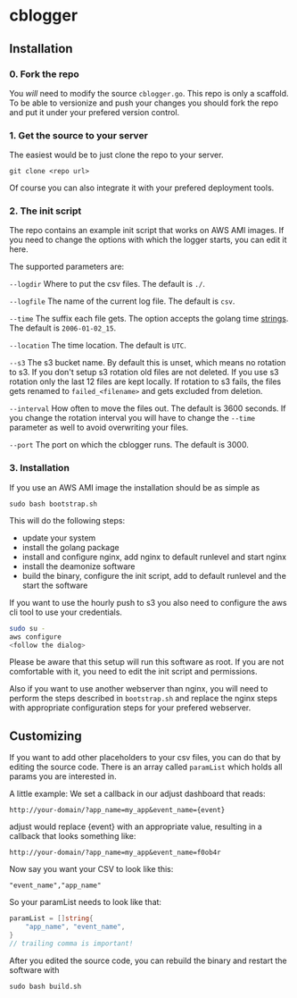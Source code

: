 # cblogger

## Installation

### 0. Fork the repo

You *will* need to modify the source `cblogger.go`. This repo is only a scaffold.
To be able to versionize and push your changes you should fork the repo and put it under your prefered version control.

### 1. Get the source to your server

The easiest would be to just clone the repo to your server.

```git clone <repo url>```

Of course you can also integrate it with your prefered deployment tools.

### 2. The init script

The repo contains an example init script that works on AWS AMI images.
If you need to change the options with which the logger starts, you can edit it here.

The supported parameters are:

`--logdir`
Where to put the csv files.
The default is `./`.

`--logfile`
The name of the current log file.
The default is `csv`.

`--time`
The suffix each file gets. The option accepts the golang time [strings](https://golang.org/pkg/time/#Time.Format).
The default is `2006-01-02_15`.

`--location`
The time location.
The default is `UTC`.

`--s3`
The s3 bucket name. By default this is unset, which means no rotation to s3.
If you don't setup s3 rotation old files are not deleted.
If you use s3 rotation only the last 12 files are kept locally.
If rotation to s3 fails, the files gets renamed to `failed_<filename>` and gets excluded from deletion.

`--interval`
How often to move the files out. The default is 3600 seconds.
If you change the rotation interval you will have to change the `--time` parameter as well to avoid overwriting your files.

`--port`
The port on which the cblogger runs.
The default is 3000.

### 3. Installation

If you use an AWS AMI image the installation should be as simple as

```sudo bash bootstrap.sh```

This will do the following steps:

- update your system
- install the golang package
- install and configure nginx, add nginx to default runlevel and start nginx
- install the deamonize software
- build the binary, configure the init script, add to default runlevel and the start the  software

If you want to use the hourly push to s3 you also need to configure the aws cli tool to use your credentials.

```bash
sudo su -
aws configure
<follow the dialog>
```

Please be aware that this setup will run this software as root. If you are not comfortable with it, you need to edit the init script and permissions.

Also if you want to use another webserver than nginx, you will need to perform the steps described in ```bootstrap.sh``` and replace the nginx steps with appropriate configuration steps for your prefered webserver.


## Customizing

If you want to add other placeholders to your csv files, you can do that by editing the source code. There is an array called `paramList` which holds all params you are interested in.

A little example: We set a callback in our adjust dashboard that reads:

```
http://your-domain/?app_name=my_app&event_name={event}
```

adjust would replace {event} with an appropriate value, resulting in a callback that looks something like:

```
http://your-domain/?app_name=my_app&event_name=f0ob4r
```

Now say you want your CSV to look like this:

```
"event_name","app_name"
```

So your paramList needs to look like that:

```go
paramList = []string{
    "app_name", "event_name",
}
// trailing comma is important!
```

After you edited the source code, you can rebuild the binary and restart the software with

```
sudo bash build.sh
```
